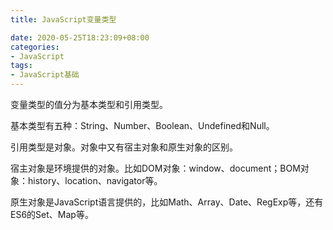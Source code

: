 ```yaml
---
title: JavaScript变量类型

date: 2020-05-25T18:23:09+08:00
categories:
- JavaScript
tags:
- JavaScript基础
---
```


变量类型的值分为基本类型和引用类型。

基本类型有五种：String、Number、Boolean、Undefined和Null。

引用类型是对象。对象中又有宿主对象和原生对象的区别。

宿主对象是环境提供的对象。比如DOM对象：window、document；BOM对象：history、location、navigator等。

原生对象是JavaScript语言提供的，比如Math、Array、Date、RegExp等，还有ES6的Set、Map等。
